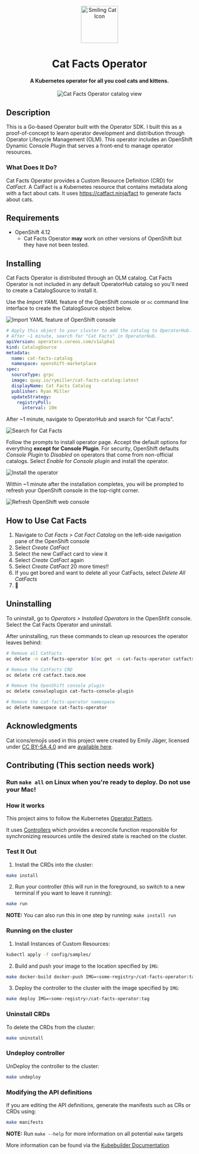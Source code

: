 <!--
    This first chunk is HTML so it can be centered. I didn't have any luck
    wrapping all the elements in a <p> element with align="center". 🤷
-->
<p align="center">
    <img src="docs/img/smiling_cat.svg" alt="Smiling Cat Icon" height="100" width="100" />
</p>
<h1 align="center">
    Cat Facts Operator
</h1>
<h4 align="center">
    A Kubernetes operator for all you cool cats and kittens.
</h4>
<p align="center">
    <img src="docs/img/catalog_view.png" alt="Cat Facts Operator catalog view" />
</p>

## Description

This is a Go-based Operator built with the Operator SDK. I built this as a
proof-of-concept to learn operator development and distribution through
Operator Lifecycle Management (OLM). This operator includes an OpenShift
Dynamic Console Plugin that serves a front-end to manage operator resources.

### What Does It Do?

Cat Facts Operator provides a Custom Resource Definition (CRD) for *CatFact*. A
CatFact is a Kubernetes resource that contains metadata along with a fact about
cats. It uses https://catfact.ninja/fact to generate facts about cats.

## Requirements

* OpenShift 4.12
    * Cat Facts Operator **may** work on other versions of OpenShift but they
      have not been tested.

## Installing

Cat Facts Operator is distributed through an OLM catalog. Cat Facts Operator is
not included in any default OperatorHub catalog so you'll need to create a
CatalogSource to install it.

Use the *Import YAML* feature of the OpenShift console or `oc` command line
interface to create the CatalogSource object below.

![Import YAML feature of OpenShift console](docs/img/import_yaml.png)

```yaml
# Apply this object to your cluster to add the catalog to OperatorHub.
# After ~1 minute, search for "Cat Facts" in OperatorHub.
apiVersion: operators.coreos.com/v1alpha1
kind: CatalogSource
metadata:
  name: cat-facts-catalog
  namespace: openshift-marketplace
spec:
  sourceType: grpc
  image: quay.io/rymiller/cat-facts-catalog:latest
  displayName: Cat Facts Catalog
  publisher: Ryan Miller
  updateStrategy:
    registryPoll:
      interval: 10m
```

After ~1 minute, navigate to OperatorHub and search for "Cat Facts".

![Search for Cat Facts](docs/img/operatorhub_search.png)

Follow the prompts to install operator page. Accept the default options for
everything **except for Console Plugin**. For security, OpenShift defaults
*Console Plugin* to *Disabled* on operators that come from non-official
catalogs. Select *Enable* for *Console plugin* and install the operator.

![Install the operator](docs/img/install_operator.png)

Within ~1 minute after the installation completes, you will be prompted to
refresh your OpenShift console in the top-right corner.

![Refresh OpenShift web console](docs/img/refresh_web_console.png)

## How to Use Cat Facts

1. Navigate to *Cat Facts > Cat Fact Catalog* on the left-side navigation pane
   of the OpenShift console
2. Select *Create CatFact*
3. Select the new CatFact card to view it
4. Select *Create CatFact* again
5. Select *Create CatFact* 20 more times!!
6. If you get bored and want to delete all your CatFacts, select
   *Delete All CatFacts*
7. 🎉

## Uninstalling

To uninstall, go to *Operators > Installed Operators* in the OpenShfit console.
Select the Cat Facts Operator and uninstall.

After uninstalling, run these commands to clean up resources the operator
leaves behind:

```bash
# Remove all CatFacts
oc delete -n cat-facts-operator $(oc get -n cat-facts-operator catfacts -o name)

# Remove the CatFacts CRD
oc delete crd catfact.taco.moe

# Remove the OpenShift console plugin
oc delete consoleplugin cat-facts-console-plugin

# Remove the cat-facts-operator namespace
oc delete namespace cat-facts-operator
```

## Acknowledgments

Cat icons/emojis used in this project were created by Emily Jäger, licensed under
[CC BY-SA 4.0] and are [available here][cat-icons].

## Contributing (This section needs work)

### **Run `make all` on Linux when you're ready to deploy. Do not use your Mac!**

### How it works

This project aims to follow the Kubernetes [Operator Pattern].

It uses [Controllers] which provides a reconcile function responsible for
synchronizing resources untile the desired state is reached on the cluster.

### Test It Out

1. Install the CRDs into the cluster:

```sh
make install
```

2. Run your controller (this will run in the foreground, so switch to a new terminal if you want to leave it running):

```sh
make run
```

**NOTE:** You can also run this in one step by running: `make install run`

### Running on the cluster

1. Install Instances of Custom Resources:

```sh
kubectl apply -f config/samples/
```

2. Build and push your image to the location specified by `IMG`:

```sh
make docker-build docker-push IMG=<some-registry>/cat-facts-operator:tag
```

3. Deploy the controller to the cluster with the image specified by `IMG`:

```sh
make deploy IMG=<some-registry>/cat-facts-operator:tag
```

### Uninstall CRDs

To delete the CRDs from the cluster:

```sh
make uninstall
```

### Undeploy controller

UnDeploy the controller to the cluster:

```sh
make undeploy
```

### Modifying the API definitions

If you are editing the API definitions, generate the manifests such as CRs or
CRDs using:

```sh
make manifests
```

**NOTE:** Run `make --help` for more information on all potential `make` targets

More information can be found via the [Kubebuilder Documentation]

[CC BY-SA 4.0]: https://creativecommons.org/licenses/by-sa/4.0
[cat-icons]: https://openmoji.org/library/#group=smileys-emotion%2Fcat-face
[Controllers]: https://kubernetes.io/docs/concepts/architecture/controller/
[Kubebuilder Documentation]: https://book.kubebuilder.io/introduction.html
[Operator Pattern]: https://kubernetes.io/docs/concepts/extend-kubernetes/operator/
